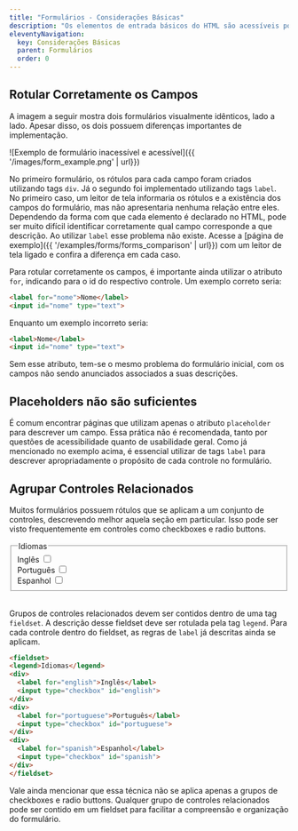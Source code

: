 ```yaml
---
title: "Formulários - Considerações Básicas"
description: "Os elementos de entrada básicos do HTML são acessíveis por padrão, se utilizados corretamente. Isto é, elementos como caixas de texto, checkboxes, radio buttons e selects são naturalmente anunciados por leitores de tela, bem como são focáveis e navegáveis via teclado. Ainda assim, alguns pontos devem ser destacados para garantir sua implementação correta."
eleventyNavigation:
  key: Considerações Básicas
  parent: Formulários
  order: 0
---
```


## Rotular Corretamente os Campos

A imagem a seguir mostra dois formulários visualmente idênticos, lado a lado. Apesar disso, os dois possuem diferenças importantes de implementação.

![Exemplo de formulário inacessível e acessível]({{ '/images/form_example.png' | url}})

No primeiro formulário, os rótulos para cada campo foram criados utilizando tags `div`. Já o segundo foi implementado utilizando tags `label`. No primeiro caso, um leitor de tela informaria os rótulos e a existência dos campos do formulário, mas não apresentaria nenhuma relação entre eles. Dependendo da forma com que cada elemento é declarado no HTML, pode ser muito difícil identificar corretamente qual campo corresponde a que descrição. Ao utilizar `label` esse problema não existe. Acesse a [página de exemplo]({{ '/examples/forms/forms_comparison' | url}}) com um leitor de tela ligado e confira a diferença em cada caso.

Para rotular corretamente os campos, é importante ainda utilizar o atributo `for`, indicando para o id do respectivo controle. Um exemplo correto seria:

```html
<label for="nome">Nome</label>
<input id="nome" type="text">
```

Enquanto um exemplo incorreto seria:

```html
<label>Nome</label>
<input id="nome" type="text">
```

Sem esse atributo, tem-se o mesmo problema do formulário inicial, com os campos não sendo anunciados associados a suas descrições.

## Placeholders não são suficientes

É comum encontrar páginas que utilizam apenas o atributo `placeholder` para descrever um campo. Essa prática não é recomendada, tanto por questões de acessibilidade quanto de usabilidade geral. Como já mencionado no exemplo acima, é essencial utilizar de tags `label` para descrever apropriadamente o propósito de cada controle no formulário.

## Agrupar Controles Relacionados

Muitos formulários possuem rótulos que se aplicam a um conjunto de controles, descrevendo melhor aquela seção em particular. Isso pode ser visto frequentemente em controles como checkboxes e radio buttons.

<fieldset>
<legend>Idiomas</legend>
<div>
  <label for="english">Inglês</label>
  <input type="checkbox" id="english">
</div>
<div>
  <label for="portuguese">Português</label>
  <input type="checkbox" id="portuguese">
</div>
<div>
  <label for="spanish">Espanhol</label>
  <input type="checkbox" id="spanish">
</div>
</fieldset>
<br>

Grupos de controles relacionados devem ser contidos dentro de uma tag `fieldset`. A descrição desse fieldset deve ser rotulada pela tag `legend`. Para cada controle dentro do fieldset, as regras de `label` já descritas ainda se aplicam.

```html
<fieldset>
<legend>Idiomas</legend>
<div>
  <label for="english">Inglês</label>
  <input type="checkbox" id="english">
</div>
<div>
  <label for="portuguese">Português</label>
  <input type="checkbox" id="portuguese">
</div>
<div>
  <label for="spanish">Espanhol</label>
  <input type="checkbox" id="spanish">
</div>
</fieldset>
```

Vale ainda mencionar que essa técnica não se aplica apenas a grupos de checkboxes e radio buttons. Qualquer grupo de controles relacionados pode ser contido em um fieldset para facilitar a compreensão e organização do formulário.
